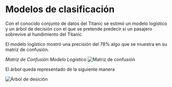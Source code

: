 # Modelos de clasificación

Con el conocido conjunto de datos del Titanic se estimó un modelo logístico y un árbol de decisión con el que se pretende predecir si un pasajero sobrevive al hundimiento del Titanic.

El modelo logístico mostró una precisión del 78% algo que se muestra en su matriz de confusión.

*Matriz de Confusión Modelo Logístico*
![Matriz de confusión](https://github.com/jorgeorenos/Arbol_de_decision/blob/main/Imagenes/Matriz%20de%20confusi%C3%B3n%20logistico.png)

El árbol queda representado de la siguiente manera

![Árbol de desición](https://github.com/jorgeorenos/Arbol_de_decision/blob/main/%C3%A1rbol.png)
